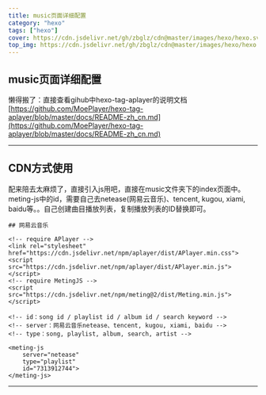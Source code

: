 ```yaml
---
title: music页面详细配置
category: "hexo"
tags: ["hexo"]
cover: https://cdn.jsdelivr.net/gh/zbglz/cdn@master/images/hexo/hexo.svg
top_img: https://cdn.jsdelivr.net/gh/zbglz/cdn@master/images/hexo/hexo.svg
---
```


## music页面详细配置

懒得搬了：直接查看gihub中hexo-tag-aplayer的说明文档[https://github.com/MoePlayer/hexo-tag-aplayer/blob/master/docs/README-zh_cn.md](https://github.com/MoePlayer/hexo-tag-aplayer/blob/master/docs/README-zh_cn.md)

***

## CDN方式使用

配来陪去太麻烦了，直接引入js用吧，直接在music文件夹下的index页面中。meting-js中的id，需要自己去netease(网易云音乐)、tencent, kugou, xiami, baidu等。。自己创建曲目播放列表，复制播放列表的ID替换即可。

    ## 网易云音乐
    
    <!-- require APlayer -->
    <link rel="stylesheet" href="https://cdn.jsdelivr.net/npm/aplayer/dist/APlayer.min.css">
    <script src="https://cdn.jsdelivr.net/npm/aplayer/dist/APlayer.min.js"></script>
    <!-- require MetingJS -->
    <script src="https://cdn.jsdelivr.net/npm/meting@2/dist/Meting.min.js"></script>
    
    <!-- id：song id / playlist id / album id / search keyword -->
    <!-- server：网易云音乐netease、tencent, kugou, xiami, baidu -->
    <!-- type：song, playlist, album, search, artist -->
    
    <meting-js
    	server="netease"
    	type="playlist"
    	id="7313912744">
    </meting-js>

***

